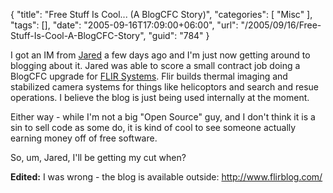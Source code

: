 {
	"title": "Free Stuff Is Cool... (A BlogCFC Story)",
	"categories": [
		"Misc"
	],
	"tags": [],
	"date": "2005-09-16T17:09:00+06:00",
	"url": "/2005/09/16/Free-Stuff-Is-Cool-A-BlogCFC-Story",
	"guid": "784"
}

I got an IM from <a href="http://www.web-relevant.com/blogs/cfobjective/index.cfm">Jared</a> a few days ago and I'm just now getting around to blogging about it. Jared was able to score a small contract job doing a BlogCFC upgrade for <a href="http://www.flir.com/">FLIR Systems</a>. Flir builds thermal imaging and stabilized camera systems for things like helicoptors and search and resue operations. I believe the blog is just being used internally at the moment.

Either way - while I'm not a big "Open Source" guy, and I don't think it is a sin to sell code as some do, it is kind of cool to see someone actually earning money off of free software.

So, um, Jared, I'll be getting my cut when?

<b>Edited:</b> I was wrong - the blog is available outside: <a href="http://www.flirblog.com/">http://www.flirblog.com/</a>
